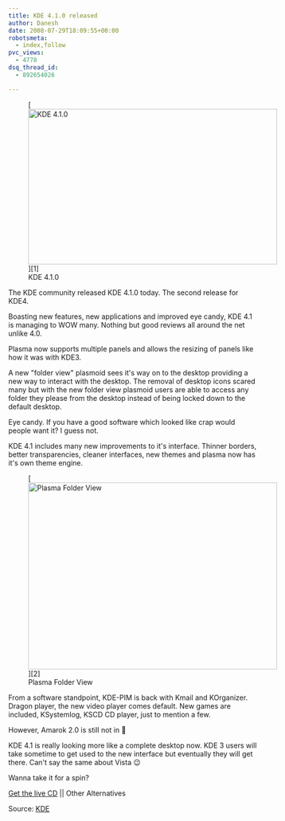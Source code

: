 ```yaml
---
title: KDE 4.1.0 released
author: Danesh
date: 2008-07-29T18:09:55+00:00
robotsmeta:
  - index,follow
pvc_views:
  - 4778
dsq_thread_id:
  - 892654026

---
```

<figure id="attachment_729" aria-describedby="caption-attachment-729" style="width: 500px" class="wp-caption alignnone">[<img loading="lazy" class="size-medium wp-image-729" title="KDE 4.1.0" src="/wp-content/uploads/2008/07/142661-500x312.png" alt="KDE 4.1.0" width="500" height="312" srcset="/wp-content/uploads/2008/07/142661-500x312.png 500w, /wp-content/uploads/2008/07/142661.png 1280w" sizes="(max-width: 500px) 100vw, 500px" />][1]<figcaption id="caption-attachment-729" class="wp-caption-text">KDE 4.1.0</figcaption></figure>

The KDE community released KDE 4.1.0 today. The second release for KDE4.

Boasting new features, new applications and improved eye candy, KDE 4.1 is managing to WOW many. Nothing but good reviews all around the net unlike 4.0.

Plasma now supports multiple panels and allows the resizing of panels like how it was with KDE3.

A new "folder view" plasmoid sees it's way on to the desktop providing a new way to interact with the desktop. The removal of desktop icons scared many but with the new folder view plasmoid users are able to access any folder they please from the desktop instead of being locked down to the default desktop.

Eye candy. If you have a good software which looked like crap would people want it? I guess not.

KDE 4.1 includes many new improvements to it's interface. Thinner borders, better transparencies, cleaner interfaces, new themes and plasma now has it's own theme engine.

<figure id="attachment_730" aria-describedby="caption-attachment-730" style="width: 500px" class="wp-caption alignnone">[<img loading="lazy" class="size-medium wp-image-730" title="plasma folder view" src="/wp-content/uploads/2008/07/plasma-folderview_thumb-500x375.png" alt="Plasma Folder View" width="500" height="375" srcset="/wp-content/uploads/2008/07/plasma-folderview_thumb-500x375.png 500w, /wp-content/uploads/2008/07/plasma-folderview_thumb.png 540w" sizes="(max-width: 500px) 100vw, 500px" />][2]<figcaption id="caption-attachment-730" class="wp-caption-text">Plasma Folder View</figcaption></figure>

From a software standpoint, KDE-PIM is back with Kmail and KOrganizer. Dragon player, the new video player comes default. New games are included, KSystemlog, KSCD CD player, just to mention a few.

However, Amarok 2.0 is still not in 🙁

KDE 4.1 is really looking more like a complete desktop now. KDE 3 users will take sometime to get used to the new interface but eventually they will get there. Can't say the same about Vista 😉

Wanna take it for a spin?

[Get the live CD][3] || Other Alternatives

Source: [KDE][4]

 [1]: /wp-content/uploads/2008/07/142661.png
 [2]: /wp-content/uploads/2008/07/plasma-folderview_thumb.png
 [3]: http://home.kde.org/~binner/kde-four-live/
 [4]: http://www.kde.org/announcements/4.1/